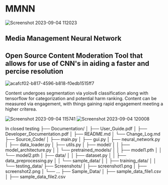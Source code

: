 # MMNN
![Screenshot 2023-09-04 112023](https://github.com/connorrutt/MMNN/assets/117954511/1e9f274b-1b48-4c0d-9af2-e083663a5068)

## Media Management Neural Network

## Open Source Content Moderation Tool that allows for use of CNN's in aiding a faster and percise resolution
![acafcf02-b817-4596-b818-f0edb1515ff7](https://github.com/connorrutt/MMNN/assets/117954511/0b6c40f0-03a0-470a-80df-26de019a4328)


Content undergoes segmentation via yolov8 classification along with tensorflow for categorization and potential harm ranking. Content can be measured via engagement, with things gaining rapid engagement meeting a higher criterea. 

![Screenshot 2023-09-04 115741](https://github.com/connorrutt/MMNN/assets/117954511/f09c67e5-578d-4216-a11b-ea2937d157b7)
![Screenshot 2023-09-04 120008](https://github.com/connorrutt/MMNN/assets/117954511/7b723e23-1f13-4048-91cc-3e4e8379bee9)


In closed testing 
├── Documentation/
│   ├── User_Guide.pdf
│   ├── Developer_Documentation.pdf
│   ├── README.md
│   └── Change_Log.md
├── Source_Code/
│   ├── main.py
│   ├── gui.py
│   ├── neural_network.py
│   ├── data_loader.py
│   ├── utils.py
│   ├── model/
│   │   ├── model_architecture.py
│   │   └── pretrained_models/
│   │       ├── model1.pth
│   │       └── model2.pth
│   ├── data/
│   │   ├── dataset.py
│   │   ├── data_preprocessing.py
│   │   └── sample_data/
│   │       ├── training_data/
│   │       └── testing_data/
├── Screenshots/
│   ├── screenshot1.png
│   ├── screenshot2.png
│   └── ...
├── Sample_Data/
│   ├── sample_data_file1.csv
│   ├── sample_data_file2.csv
